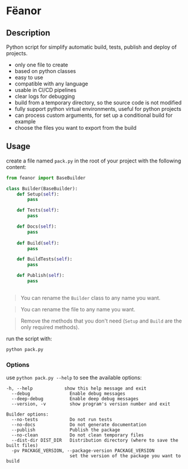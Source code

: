 # Fëanor

## Description

Python script for simplify automatic build, tests, publish and deploy of projects.
- only one file to create
- based on python classes
- easy to use
- compatible with any language
- usable in CI/CD pipelines
- clear logs for debugging
- build from a temporary directory, so the source code is not modified
- fully support python virtual environments, useful for python projects
- can process custom arguments, for set up a conditional build for example
- choose the files you want to export from the build

## Usage
create a file named `pack.py` in the root of your project with the following content:

```python
from feanor import BaseBuilder

class Builder(BaseBuilder):
    def Setup(self):
        pass

    def Tests(self):
        pass

    def Docs(self):
        pass
        
    def Build(self):
        pass

    def BuildTests(self):
        pass

    def Publish(self):
        pass
        
```

> You can rename the `Builder` class to any name you want.

> You can rename the file to any name you want.

> Remove the methods that you don't need (`Setup` and `Build` are the only required methods).

run the script with:
```bash
python pack.py
```

### Options
use ```python pack.py --help``` to see the available options:

```
-h, --help            show this help message and exit
  --debug               Enable debug messages
  --deep-debug          Enable deep debug messages
  --version, -v         show program's version number and exit

Builder options:
  --no-tests            Do not run tests
  --no-docs             Do not generate documentation
  --publish             Publish the package
  --no-clean            Do not clean temporary files
  --dist-dir DIST_DIR   Distribution directory (where to save the built files)
  -pv PACKAGE_VERSION, --package-version PACKAGE_VERSION
                        set the version of the package you want to build
```
